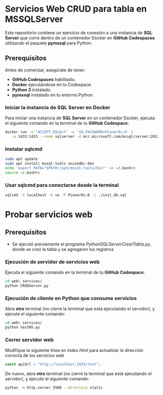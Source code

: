 # Servicios Web CRUD para tabla en MSSQLServer

Este repositorio contiene un ejercicio de conexión a una instancia de **SQL Server** que corre dentro de un contenedor Docker en **GitHub Codespaces** utilizando el paquete **pymssql** para Python.

## Prerequisitos

Antes de comenzar, asegúrate de tener:

- **GitHub Codespaces** habilitado.
- **Docker** ejecutándose en tu Codespace.
- **Python 3** instalado.
- **pymssql** instalado en tu entorno Python.

### Iniciar la instancia de SQL Server en Docker

Para iniciar una instancia de **SQL Server** en un contenedor Docker, ejecuta el siguiente comando en la terminal de tu **GitHub Codespace**:

```sh
docker run -e 'ACCEPT_EULA=Y' -e 'SA_PASSWORD=Pioner0s:D' \
   -p 1433:1433 --name sqlserver -d mcr.microsoft.com/mssql/server:2022-latest
```

### Instalar sqlcmd
```sh
sudo apt update
sudo apt install mssql-tools unixodbc-dev
echo 'export PATH="$PATH:/opt/mssql-tools/bin"' >> ~/.bashrc
source ~/.bashrc
```
### Usar sqlcmd para conectarse desde la terminal
```sh
sqlcmd -S localhost -U sa -P Pioner0s:D -i ./init_db.sql
```

# Probar servicios web

## Prerequisitos

- Se ejecutó previamente el programa *PythonSQLServerCrearTabla.py*, donde se creó la tabla y se agregaron los registros


### Ejecución de servidor de servicios web

Ejecuta el siguiente comando en la terminal de tu **GitHub Codespace**:

```sh
cd web\ services/
python CRUDServer.py

```

### Ejecución de cliente en Python que consume servicios

Abra **otra** terminal (no cierre la terminal que está ejecutando el servidor), y ejecute el siguiente comando:
```sh
cd web\ services/
python testWS.py
```

### Correr servidor web
Modifique la siguiente línea en *index.html* para actualizar la dirección correcta de los servicios web
```JavaScript
const apiUrl = "http://localhost:2025/test";
```

De nuevo, abra **otra** terminal (no cierre la terminal que está ejecutando el servidor), y ejecute el siguiente comando:
```sh
python -m http.server 5500 --directory static
```

